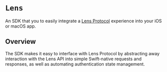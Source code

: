 # ``Lens``

An SDK that you to easily integrate a [Lens Protocol](https://www.lens.xyz) experience into your iOS or macOS app.

## Overview

The SDK makes it easy to interface with Lens Protocol by abstracting away interaction with the Lens API into simple Swift-native requests and responses, as well as automating authentication state management.
